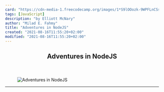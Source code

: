 ```yaml
---
card: "https://cdn-media-1.freecodecamp.org/images/1*S9lOOozk-9WPFLnCSsF_ww.png"
tags: [JavaScript]
description: "by Elliott McNary"
author: "Milad E. Fahmy"
title: "Adventures in NodeJS"
created: "2021-08-16T11:55:20+02:00"
modified: "2021-08-16T11:55:20+02:00"
---
```

<div class="site-wrapper">
<main id="site-main" class="site-main outer">
<div class="inner">
<article class="post-full post tag-javascript tag-nodejs tag-learning-to-code tag-technology tag-design ">
<header class="post-full-header">
<h1 class="post-full-title">Adventures in NodeJS</h1>
</header>
<figure class="post-full-image">
<picture>
<source media="(max-width: 700px)" sizes="1px" srcset="data:image/gif;base64,R0lGODlhAQABAIAAAAAAAP///yH5BAEAAAAALAAAAAABAAEAAAIBRAA7 1w">
<source media="(min-width: 701px)" sizes="(max-width: 800px) 400px,
(max-width: 1170px) 700px,
1400px" srcset="https://cdn-media-1.freecodecamp.org/images/1*S9lOOozk-9WPFLnCSsF_ww.png 300w,
https://cdn-media-1.freecodecamp.org/images/1*S9lOOozk-9WPFLnCSsF_ww.png 600w,
https://cdn-media-1.freecodecamp.org/images/1*S9lOOozk-9WPFLnCSsF_ww.png 1000w,
https://cdn-media-1.freecodecamp.org/images/1*S9lOOozk-9WPFLnCSsF_ww.png 2000w">
<img onerror="this.style.display='none'" src="https://cdn-media-1.freecodecamp.org/images/1*S9lOOozk-9WPFLnCSsF_ww.png" alt="Adventures in NodeJS">
</picture>
</figure>
<section class="post-full-content">
<div class="post-content medium-migrated-article">
</div>
<hr>
</section>
</article>
</div>
</main>
</div>
<!-- Google Tag Manager (noscript) -->
<!-- End Google Tag Manager (noscript) -->
